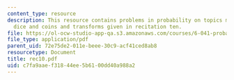 ```yaml
---
content_type: resource
description: This resource contains problems in probability on topics mean and variance,
  dice and coins and transforms given in recitation ten.
file: https://ol-ocw-studio-app-qa.s3.amazonaws.com/courses/6-041-probabilistic-systems-analysis-and-applied-probability-spring-2006/c7fa9aaef31844ee5b6100dd40a988a2_rec10.pdf
file_type: application/pdf
parent_uid: 72e75de2-011e-beee-30c9-acf41ced8ab8
resourcetype: Document
title: rec10.pdf
uid: c7fa9aae-f318-44ee-5b61-00dd40a988a2
---
```

